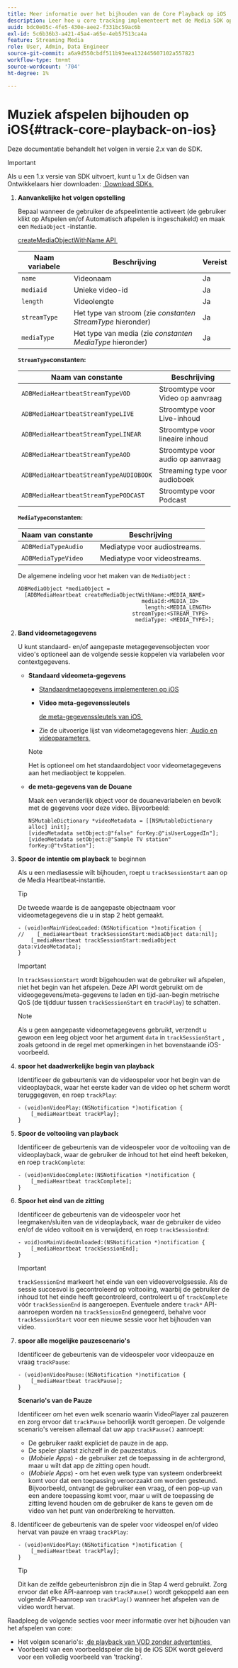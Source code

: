 ```yaml
---
title: Meer informatie over het bijhouden van de Core Playback op iOS
description: Leer hoe u core tracking implementeert met de Media SDK op iOS.
uuid: bdc0e05c-4fe5-430e-aee2-f331bc59ac6b
exl-id: 5c6b36b3-a421-45a4-a65e-4eb57513ca4a
feature: Streaming Media
role: User, Admin, Data Engineer
source-git-commit: a6a9d550cbdf511b93eea132445607102a557823
workflow-type: tm+mt
source-wordcount: '704'
ht-degree: 1%

---
```


# Muziek afspelen bijhouden op iOS{#track-core-playback-on-ios}

Deze documentatie behandelt het volgen in versie 2.x van de SDK.

>[!IMPORTANT]
>
>Als u een 1.x versie van SDK uitvoert, kunt u 1.x de Gidsen van Ontwikkelaars hier downloaden: [&#x200B; Download SDKs &#x200B;](/help/getting-started/download-sdks.md)

1. **Aanvankelijke het volgen opstelling**

   Bepaal wanneer de gebruiker de afspeelintentie activeert (de gebruiker klikt op Afspelen en/of Automatisch afspelen is ingeschakeld) en maak een `MediaObject` -instantie.

   [&#x200B; createMediaObjectWithName API &#x200B;](https://adobe-marketing-cloud.github.io/media-sdks/reference/ios/Classes/ADBMediaHeartbeat.html#//api/name/createMediaObjectWithName:mediaId:length:streamType:mediaType:)

   | Naam variabele | Beschrijving | Vereist |
   |---|---|---|
   | `name` | Videonaam | Ja |
   | `mediaid` | Unieke video-id | Ja |
   | `length` | Videolengte | Ja |
   | `streamType` | Het type van stroom (zie _constanten StreamType_ hieronder) | Ja |
   | `mediaType` | Het type van media (zie _constanten MediaType_ hieronder) | Ja |

   **`StreamType`constanten:**

   | Naam van constante | Beschrijving |
   |---|---|
   | `ADBMediaHeartbeatStreamTypeVOD` | Stroomtype voor Video op aanvraag |
   | `ADBMediaHeartbeatStreamTypeLIVE` | Stroomtype voor Live-inhoud |
   | `ADBMediaHeartbeatStreamTypeLINEAR` | Stroomtype voor lineaire inhoud |
   | `ADBMediaHeartbeatStreamTypeAOD` | Stroomtype voor audio op aanvraag |
   | `ADBMediaHeartbeatStreamTypeAUDIOBOOK` | Streaming type voor audioboek |
   | `ADBMediaHeartbeatStreamTypePODCAST` | Stroomtype voor Podcast |

   **`MediaType`constanten:**

   | Naam van constante | Beschrijving |
   |---|---|
   | `ADBMediaTypeAudio` | Mediatype voor audiostreams. |
   | `ADBMediaTypeVideo` | Mediatype voor videostreams. |

   De algemene indeling voor het maken van de `MediaObject` :

   ```
   ADBMediaObject *mediaObject =  
     [ADBMediaHeartbeat createMediaObjectWithName:<MEDIA_NAME>
                                          mediaId:<MEDIA_ID>
                                           length:<MEDIA_LENGTH>                       
                                       streamType:<STREAM_TYPE>
                                        mediaType: <MEDIA_TYPE>];
   ```

1. **Band videometagegevens**

   U kunt standaard- en/of aangepaste metagegevensobjecten voor video&#39;s optioneel aan de volgende sessie koppelen via variabelen voor contextgegevens.

   * **Standaard videometa-gegevens**

      * [Standaardmetagegevens implementeren op iOS](/help/use-cases/track-av-playback/impl-std-metadata/impl-std-metadata-ios.md)
      * **Video meta-gegevenssleutels**

        [&#x200B; de meta-gegevenssleutels van iOS &#x200B;](/help/use-cases/track-av-playback/impl-std-metadata/ios-metadata-keys.md)

      * Zie de uitvoerige lijst van videometagegevens hier: [&#x200B; Audio en videoparameters &#x200B;](/help/implementation/variables/audio-video-parameters.md)

     >[!NOTE]
     >
     >Het is optioneel om het standaardobject voor videometagegevens aan het mediaobject te koppelen.

   * **de meta-gegevens van de Douane**

     Maak een veranderlijk object voor de douanevariabelen en bevolk met de gegevens voor deze video. Bijvoorbeeld:

     ```
     NSMutableDictionary *videoMetadata = [[NSMutableDictionary alloc] init];
     [videoMetadata setObject:@"false" forKey:@"isUserLoggedIn"];
     [videoMetadata setObject:@"Sample TV station" forKey:@"tvStation"];
     ```

1. **Spoor de intentie om playback** te beginnen

   Als u een mediasessie wilt bijhouden, roept u `trackSessionStart` aan op de Media Heartbeat-instantie.

   >[!TIP]
   >
   >De tweede waarde is de aangepaste objectnaam voor videometagegevens die u in stap 2 hebt gemaakt.

   ```
   - (void)onMainVideoLoaded:(NSNotification *)notification {
   //    [_mediaHeartbeat trackSessionStart:mediaObject data:nil];
       [_mediaHeartbeat trackSessionStart:mediaObject data:videoMetadata];
   }
   ```

   >[!IMPORTANT]
   >
   >In `trackSessionStart` wordt bijgehouden wat de gebruiker wil afspelen, niet het begin van het afspelen. Deze API wordt gebruikt om de videogegevens/meta-gegevens te laden en tijd-aan-begin metrische QoS (de tijdduur tussen `trackSessionStart` en `trackPlay`) te schatten.

   >[!NOTE]
   >
   >Als u geen aangepaste videometagegevens gebruikt, verzendt u gewoon een leeg object voor het argument `data` in `trackSessionStart` , zoals getoond in de regel met opmerkingen in het bovenstaande iOS-voorbeeld.

1. **spoor het daadwerkelijke begin van playback**

   Identificeer de gebeurtenis van de videospeler voor het begin van de videoplayback, waar het eerste kader van de video op het scherm wordt teruggegeven, en roep `trackPlay`:

   ```
   - (void)onVideoPlay:(NSNotification *)notification {
       [_mediaHeartbeat trackPlay];
   }
   ```

1. **Spoor de voltooiing van playback**

   Identificeer de gebeurtenis van de videospeler voor de voltooiing van de videoplayback, waar de gebruiker de inhoud tot het eind heeft bekeken, en roep `trackComplete`:

   ```
   - (void)onVideoComplete:(NSNotification *)notification {
       [_mediaHeartbeat trackComplete];
   }
   ```

1. **Spoor het eind van de zitting**

   Identificeer de gebeurtenis van de videospeler voor het leegmaken/sluiten van de videoplayback, waar de gebruiker de video en/of de video voltooit en is verwijderd, en roep `trackSessionEnd`:

   ```
   - void)onMainVideoUnloaded:(NSNotification *)notification {
       [_mediaHeartbeat trackSessionEnd];
   }
   ```

   >[!IMPORTANT]
   >
   >`trackSessionEnd` markeert het einde van een videovervolgsessie. Als de sessie succesvol is gecontroleerd op voltooiing, waarbij de gebruiker de inhoud tot het einde heeft gecontroleerd, controleert u of `trackComplete` vóór `trackSessionEnd` is aangeroepen. Eventuele andere `track*` API-aanroepen worden na `trackSessionEnd` genegeerd, behalve voor `trackSessionStart` voor een nieuwe sessie voor het bijhouden van video.

1. **spoor alle mogelijke pauzescenario&#39;s**

   Identificeer de gebeurtenis van de videospeler voor videopauze en vraag `trackPause`:

   ```
   - (void)onVideoPause:(NSNotification *)notification {
       [_mediaHeartbeat trackPause];
   }
   ```

   **Scenario&#39;s van de Pauze**

   Identificeer om het even welk scenario waarin VideoPlayer zal pauzeren en zorg ervoor dat `trackPause` behoorlijk wordt geroepen. De volgende scenario&#39;s vereisen allemaal dat uw app `trackPause()` aanroept:

   * De gebruiker raakt expliciet de pauze in de app.
   * De speler plaatst zichzelf in de pauzestatus.
   * (*Mobiele Apps*) - de gebruiker zet de toepassing in de achtergrond, maar u wilt dat app de zitting open houdt.
   * (*Mobiele Apps*) - om het even welk type van systeem onderbreekt komt voor dat een toepassing veroorzaakt om worden gesteund. Bijvoorbeeld, ontvangt de gebruiker een vraag, of een pop-up van een andere toepassing komt voor, maar u wilt de toepassing de zitting levend houden om de gebruiker de kans te geven om de video van het punt van onderbreking te hervatten.

1. Identificeer de gebeurtenis van de speler voor videospel en/of video hervat van pauze en vraag `trackPlay`:

   ```
   - (void)onVideoPlay:(NSNotification *)notification {
       [_mediaHeartbeat trackPlay];
   }
   ```

   >[!TIP]
   >
   >Dit kan de zelfde gebeurtenisbron zijn die in Stap 4 werd gebruikt. Zorg ervoor dat elke API-aanroep van `trackPause()` wordt gekoppeld aan een volgende API-aanroep van `trackPlay()` wanneer het afspelen van de video wordt hervat.

Raadpleeg de volgende secties voor meer informatie over het bijhouden van het afspelen van core:

* Het volgen scenario&#39;s: [&#x200B; de playback van VOD zonder advertenties &#x200B;](/help/use-cases/tracking-scenarios/vod-no-intrs-details.md)
* Voorbeeld van een voorbeeldspeler die bij de iOS SDK wordt geleverd voor een volledig voorbeeld van &#39;tracking&#39;.
